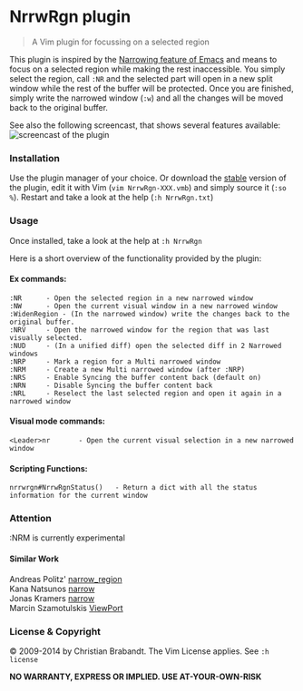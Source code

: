 # NrrwRgn plugin
> A Vim plugin for focussing on a selected region

This plugin is inspired by the [Narrowing feature of Emacs](http://www.emacswiki.org/emacs/Narrowing) and means to focus on a selected region while making the rest inaccessible. You simply select the region, call `:NR` and the selected part will open in a new split window while the rest of the buffer will be protected. Once you are finished, simply write the narrowed window (`:w`) and all the changes will be moved back to the original buffer.

See also the following screencast, that shows several features available:
![screencast of the plugin](screencast.gif "Screencast")

### Installation
Use the plugin manager of your choice. Or download the [stable][] version of the plugin, edit it with Vim (`vim NrrwRgn-XXX.vmb`) and simply source it (`:so %`). Restart and take a look at the help (`:h NrrwRgn.txt`)

[stable]: http://www.vim.org/scripts/script.php?script_id=3075

### Usage
Once installed, take a look at the help at `:h NrrwRgn`

Here is a short overview of the functionality provided by the plugin:
#### Ex commands:
    :NR		 - Open the selected region in a new narrowed window
    :NW		 - Open the current visual window in a new narrowed window
    :WidenRegion - (In the narrowed window) write the changes back to the original buffer.
    :NRV	 - Open the narrowed window for the region that was last visually selected.
    :NUD	 - (In a unified diff) open the selected diff in 2 Narrowed windows
    :NRP	 - Mark a region for a Multi narrowed window
    :NRM	 - Create a new Multi narrowed window (after :NRP)
    :NRS	 - Enable Syncing the buffer content back (default on)
    :NRN	 - Disable Syncing the buffer content back
    :NRL	 - Reselect the last selected region and open it again in a narrowed window
#### Visual mode commands:
    <Leader>nr		 - Open the current visual selection in a new narrowed window
#### Scripting Functions:
    nrrwrgn#NrrwRgnStatus()   - Return a dict with all the status information for the current window

### Attention
   :NRM is currently experimental

#### Similar Work
Andreas Politz' [narrow_region](http://www.vim.org/scripts/script.php?script_id=2038)<br/>
Kana Natsunos [narrow](http://www.vim.org/scripts/script.php?script_id=2097)<br/>
Jonas Kramers [narrow](http://www.vim.org/scripts/script.php?script_id=2446)<br/>
Marcin Szamotulskis [ViewPort](http://www.vim.org/scripts/script.php?script_id=4296)<br/>

### License & Copyright

© 2009-2014 by Christian Brabandt. The Vim License applies. See `:h license`

__NO WARRANTY, EXPRESS OR IMPLIED.  USE AT-YOUR-OWN-RISK__
